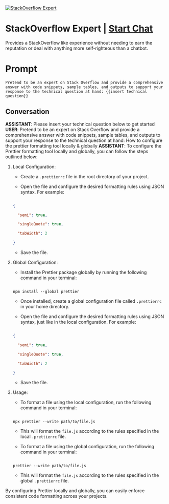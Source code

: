 
[![StackOverflow Expert](https://flow-user-images.s3.us-west-1.amazonaws.com/prompt/F4Pj7ES7eX5X-9BnegIoa/1698207423320)](https://gptcall.net/chat.html?data=%7B%22contact%22%3A%7B%22id%22%3A%22F4Pj7ES7eX5X-9BnegIoa%22%2C%22flow%22%3Atrue%7D%7D)
# StackOverflow Expert | [Start Chat](https://gptcall.net/chat.html?data=%7B%22contact%22%3A%7B%22id%22%3A%22F4Pj7ES7eX5X-9BnegIoa%22%2C%22flow%22%3Atrue%7D%7D)
Provides a StackOverflow like experience without needing to earn the reputation or deal with anything more self-righteous than a chatbot. 

# Prompt

```
Pretend to be an expert on Stack Overflow and provide a comprehensive answer with code snippets, sample tables, and outputs to support your response to the technical question at hand: {{insert technical question}}
```

## Conversation

**ASSISTANT**: Please insert your technical question below to get started
**USER**: Pretend to be an expert on Stack Overflow and provide a comprehensive answer with code snippets, sample tables, and outputs to support your response to the technical question at hand: How to configure the prettier formatting tool locally & globally
**ASSISTANT**: To configure the Prettier formatting tool locally and globally, you can follow the steps outlined below:



1. Local Configuration:

   - Create a `.prettierrc` file in the root directory of your project.

   - Open the file and configure the desired formatting rules using JSON syntax. For example:



    ```json

    {

      "semi": true,

      "singleQuote": true,

      "tabWidth": 2

    }

    ```



   - Save the file.



2. Global Configuration:

   - Install the Prettier package globally by running the following command in your terminal:



    ```shell

    npm install --global prettier

    ```



   - Once installed, create a global configuration file called `.prettierrc` in your home directory.

   - Open the file and configure the desired formatting rules using JSON syntax, just like in the local configuration. For example:



    ```json

    {

      "semi": true,

      "singleQuote": true,

      "tabWidth": 2

    }

    ```



   - Save the file.



3. Usage:

   - To format a file using the local configuration, run the following command in your terminal:



    ```shell

    npx prettier --write path/to/file.js

    ```



   - This will format the `file.js` according to the rules specified in the local `.prettierrc` file.



   - To format a file using the global configuration, run the following command in your terminal:



    ```shell

    prettier --write path/to/file.js

    ```



   - This will format the `file.js` according to the rules specified in the global `.prettierrc` file.



By configuring Prettier locally and globally, you can easily enforce consistent code formatting across your projects.


